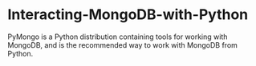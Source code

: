 # Interacting-MongoDB-with-Python
PyMongo is a Python distribution containing tools for working with MongoDB, and is the recommended way to work with MongoDB from Python.
